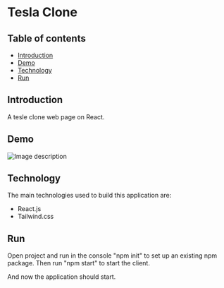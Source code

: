 # Tesla Clone

## Table of contents

- [Introduction](#introduction)
- [Demo](#demo)
- [Technology](#technology)
- [Run](#run)

## Introduction

A tesle clone web page on React. 

## Demo

![Image description](screenshot-1.png)

## Technology

The main technologies used to build this application are:

- React.js
- Tailwind.css

## Run

Open project and run in the console "npm init" to set up an existing npm package. Then run "npm start" to start the client.

And now the application should start.
